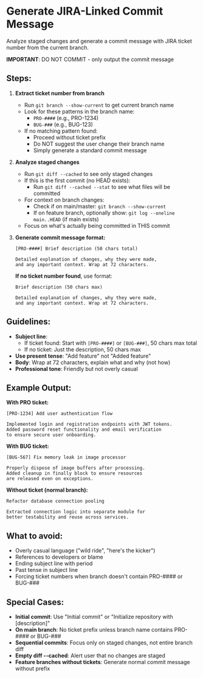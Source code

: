 # Generate JIRA-Linked Commit Message

Analyze staged changes and generate a commit message with JIRA ticket number from the current branch.

**IMPORTANT**: DO NOT COMMIT - only output the commit message

## Steps:

1. **Extract ticket number from branch**
   - Run `git branch --show-current` to get current branch name
   - Look for these patterns in the branch name:
     - `PRO-####` (e.g., PRO-1234)
     - `BUG-###` (e.g., BUG-123)
   - If no matching pattern found:
     - Proceed without ticket prefix
     - Do NOT suggest the user change their branch name
     - Simply generate a standard commit message

2. **Analyze staged changes**
   - Run `git diff --cached` to see only staged changes
   - If this is the first commit (no HEAD exists):
     - Run `git diff --cached --stat` to see what files will be committed
   - For context on branch changes:
     - Check if on main/master: `git branch --show-current`
     - If on feature branch, optionally show: `git log --oneline main..HEAD` (if main exists)
   - Focus on what's actually being committed in THIS commit

3. **Generate commit message format:**
   ```
   [PRO-####] Brief description (50 chars total)

   Detailed explanation of changes, why they were made,
   and any important context. Wrap at 72 characters.
   ```
   
   **If no ticket number found**, use format:
   ```
   Brief description (50 chars max)

   Detailed explanation of changes, why they were made,
   and any important context. Wrap at 72 characters.
   ```

## Guidelines:
- **Subject line**: 
  - If ticket found: Start with `[PRO-####]` or `[BUG-###]`, 50 chars max total
  - If no ticket: Just the description, 50 chars max
- **Use present tense**: "Add feature" not "Added feature"
- **Body**: Wrap at 72 characters, explain what and why (not how)
- **Professional tone**: Friendly but not overly casual

## Example Output:

**With PRO ticket:**
```
[PRO-1234] Add user authentication flow

Implemented login and registration endpoints with JWT tokens.
Added password reset functionality and email verification
to ensure secure user onboarding.
```

**With BUG ticket:**
```
[BUG-567] Fix memory leak in image processor

Properly dispose of image buffers after processing.
Added cleanup in finally block to ensure resources
are released even on exceptions.
```

**Without ticket (normal branch):**
```
Refactor database connection pooling

Extracted connection logic into separate module for
better testability and reuse across services.
```

## What to avoid:
- Overly casual language ("wild ride", "here's the kicker")
- References to developers or blame
- Ending subject line with period
- Past tense in subject line
- Forcing ticket numbers when branch doesn't contain PRO-#### or BUG-###

## Special Cases:
- **Initial commit**: Use "Initial commit" or "Initialize repository with [description]"
- **On main branch**: No ticket prefix unless branch name contains PRO-#### or BUG-###
- **Sequential commits**: Focus only on staged changes, not entire branch diff
- **Empty diff --cached**: Alert user that no changes are staged
- **Feature branches without tickets**: Generate normal commit message without prefix